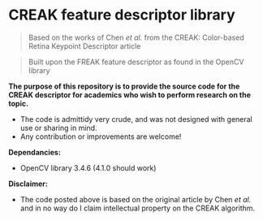 # CREAK feature descriptor library

> Based on the works of Chen *et al.* from the CREAK: Color-based Retina Keypoint Descriptor article

> Built upon the FREAK feature descriptor as found in the OpenCV library



**The purpose of this repository is to provide the source code for the CREAK descriptor for academics who wish to perform research on the topic.**
- The code is admittidy very crude, and was not designed with general use or sharing in mind.
- Any contribution or improvements are welcome!

**Dependancies:**
- OpenCV library 3.4.6 (4.1.0 should work)


**Disclaimer:**
- The code posted above is based on the original article by Chen *et al.* and in no way do I claim intellectual property on the CREAK algorithm.

